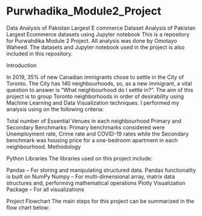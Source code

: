 # Purwhadika_Module2_Project
Data Analysis of Pakistan Largest E commerce Dataset
Analysis of Pakistan Largest Ecommerce datasets using Jupyter notebook
This is a repository for Purwahdika Module 2 Project. All analysis was done by Omotayo Waheed.
The datasets and Jupyter notebook used in the project is also included in this repository.

Introduction

In 2019, 35% of new Canadian immigrants chose to settle in the City of Toronto. The City has 140 neighbourhoods, so, as a new immigrant, a vital question to answer is “What neighbourhood do I settle in?”. The aim of this project is to group Toronto neighborhoods in order of desirability using Machine Learning and Data Visualization techniques. I performed my analysis using on the following criteria:

Total number of Essential Venues in each neighbourhood
Primary and Secondary Benchmarks: Primary benchmarks considered were Unemployment rate, Crime rate and COVID-19 rates while the Secondary benchmark was housing price for a one-bedroom apartment in each neighbourhood.
Methodology

Python Libraries
The libraries used on this project include:

Pandas – For storing and manipulating structured data. 
Pandas functionality is built on NumPy
Numpy – For multi-dimensional array, matrix data structures and, performing mathematical operations
Plotly Visualization Package – For all visualizations 

Project Flowchart
The main steps for this project can be summarized in the flow chart below:
